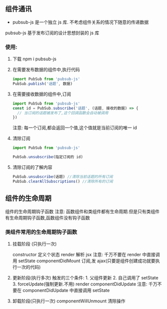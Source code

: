 ## 组件通讯

- pubsub-js 是一个独立 js 库. 不考虑组件关系的情况下随意的传递数据

pubsub-js 基于发布订阅的设计思想封装的 js 库

### 使用:

1. 下载 npm i pubsub-js

2. 在需要发布数据的组件中,执行代码

   ```js
   import PubSub from 'pubsub-js'
   PubSub.publish('话题', 数据)
   ```

3. 在需要接收数据的组件中,订阅

   ```js
   import PubSub from 'pubsub-js'
   const id = PubSub.subscribe('话题', (话题, 接收的数据) => {
     // 当订阅的话题被发布了,这个回调函数会自动被调用
   })
   ```

   注意: 每一个订阅,都会返回一个值,这个值就是当前订阅的唯一 id

4. 清除订阅

   ```js
   import PubSub from 'pubsub-js'

   PubSub.unsubscribe(指定订阅的 id)
   ```

5. 清除订阅的了解内容

   ```js
   PubSub.unsubscribe(话题) //清除当前话题的所有订阅
   PubSub.clearAllSubscriptions() //清除所有的订阅
   ```

## 组件的生命周期

组件的生命周期钩子函数
注意: 函数组件和类组件都有生命周期.但是只有类组件有生命周期钩子函数,函数组件没有钩子函数

### 类组件常用的生命周期钩子函数

1. 挂载阶段 (只执行一次)

   constructor 定义个状态
   render 解析 jsx 注意: 千万不要在 render 中直接调用 setState
   componentDidMount 订阅,发 ajax(只要是组件创建成功就要执行一次的代码)

2. 更新阶段(执行多次)
   触发的三个条件: 1. 父组件更新 2. 自己调用了 setState 3. forceUpdate(强制更新.不用)
   render
   componentDidUpdate 注意: 千万不要在 componentDidUpdate 中直接调用 setState

3. 卸载阶段(只执行一次)
   componentWillUnmount 清除操作
